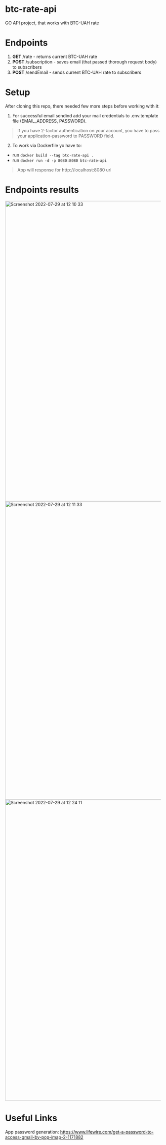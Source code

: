 # btc-rate-api
GO API project, that works with BTC-UAH rate

# Endpoints
1. **GET** /rate - returns current BTC-UAH rate
2. **POST** /subscription - saves email (that passed thorough request body) to subscribers
3. **POST** /sendEmail - sends current BTC-UAH rate to subscribers

# Setup
After cloning this repo, there needed few more steps before working with it:
1. For successful email sendind add your mail credentials to .env.template file (EMAIL_ADDRESS, PASSWORD).
>If you have 2-factor authentication on your account, you have to pass your application-password to PASSWORD field.

2. To work via Dockerfile yo have to:
  - run ```docker build --tag btc-rate-api .```
  - run ```docker run -d -p 8080:8080 btc-rate-api```
> App will response for http://localhost:8080 url

# Endpoints results

<img width="970" alt="Screenshot 2022-07-29 at 12 10 33" src="https://user-images.githubusercontent.com/59099358/181728006-1b7d26cc-b90e-48d6-94f1-448961a2c38b.png">
<img width="963" alt="Screenshot 2022-07-29 at 12 11 33" src="https://user-images.githubusercontent.com/59099358/181728018-cf9a95fc-7aeb-4033-9ba1-31a4d051e225.png">
<img width="974" alt="Screenshot 2022-07-29 at 12 24 11" src="https://user-images.githubusercontent.com/59099358/181728871-e425efe9-7af2-48e1-b578-a64f724361ea.png">


# Useful Links
App password generation: https://www.lifewire.com/get-a-password-to-access-gmail-by-pop-imap-2-1171882
